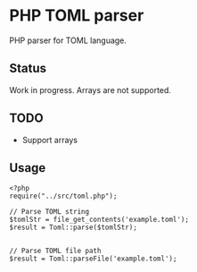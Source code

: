 PHP TOML parser
===============

PHP parser for TOML language.

Status
------
Work in progress.
Arrays are not supported.

TODO
----

- Support arrays


Usage
-----

```
<?php
require("../src/toml.php");

// Parse TOML string
$tomlStr = file_get_contents('example.toml');
$result = Toml::parse($tomlStr);


// Parse TOML file path
$result = Toml::parseFile('example.toml');
```
